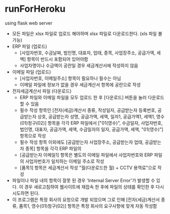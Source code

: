 # runForHeroku
using flask web server

* 모든 파일은 xlsx 파일로 업로드 해야하며 xlsx 파일로 다운로드한다. (xls 파일 불가능)
* ERP 파일 (업로드)
	- [사업자번호, 수금날짜, 법인명, 대표자, 업태, 종목, 사업장주소, 공급가액, 세액] 항목이 반드시 포함되어 있어야함
	- 사업자명이나 수금액이 공란일 경우 세금계산서에 작성하지 않음
* 이메일 파일 (업로드)
	- [사업자번호, 이메일주소] 항목이 필요하나 필수는 아님
	- 이메일 파일에 정보가 없을 경우 세금계산서 항목에 공란으로 작성
* 전자세금계산서 파일 (다운로드)
	- ERP 파일와 이메일 파일을 모두 업로드 한 후 [다운로드] 버튼을 눌러 다운로드 할 수 있음
	- 필수 작성 항목인 [전자(세금)계산서 종류, 작성일자, 공급받는자 등록번호, 공급받는자 상호, 공급받는자 성명, 공급가액, 세액, 일자1, 공급가액1, 세액1, 영수(01)청구(02)] 항목을 각각 ERP 파일에서 ["01(영수)", 수금일자, 사업자번호, 법인명, 대표자, 공급가액, 세액, 수금일자의 일자, 공급가액, 세액, "01(영수)"] 항목으로 작성
	- 필수 작성 항목 이외에도 [공급받는자 사업장주소, 공급받는자 업태, 공급받는자 종목] 항목을 각각 ERP 파일의
	- [공급받는자 이메일1] 항목은 별도의 이메일 파일에서 사업자번호와 ERP 파일의 사업자번호가 일치하는 이메일 주소로 작성
	- [품목1] 항목은 세금계산서 작성 "월(다운로드한 월) + CCTV 용역료"으로 작성
* 파일이나 파일 내의 항목이 잘못 된 경우 'Internal Server Error'가 발생할 수 있다. 이 경우 새로고침하여 웹사이트에 재접속 한 후에 파일의 상태를 확인한 후 다시 시도하면 된다.
* 이 프로그램은 특정 회사의 요청으로 개발 되었으며 그로 인해 [전자(세금)계산서 종류, 품목1, 영수(01)청구(02)] 항목은 특정 회사의 요구사항에 맞게 자동 작성함